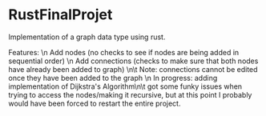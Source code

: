 # RustFinalProjet

Implementation of a graph data type using rust. 

Features: \\n
Add nodes (no checks to see if nodes are being added in sequential order) \n
Add connections (checks to make sure that both nodes have already been added to graph) \n\t
  Note: connections cannot be edited once they have been added to the graph \n
In progress: adding implementation of Dijkstra's Algorithm\n\t
  got some funky issues when trying to access the nodes/making it recursive, but at this point I probably would have been forced to restart the entire project.
